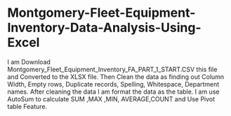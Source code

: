 # Montgomery-Fleet-Equipment-Inventory-Data-Analysis-Using-Excel
I am Download Montgomery_Fleet_Equipment_Inventory_FA_PART_1_START.CSV this file and Converted to the XLSX file. Then Clean the data as finding out Column Width, Empty rows, Duplicate records, Spelling, Whitespace, Department names. After cleaning the data I am format the data as the table. I am use AutoSum to calculate SUM ,MAX ,MIN, AVERAGE,COUNT and Use Pivot table Feature.
